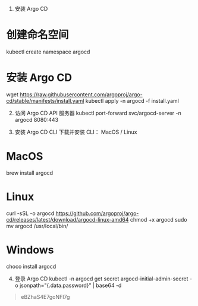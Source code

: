 1. 安装 Argo CD

# 创建命名空间
kubectl create namespace argocd

# 安装 Argo CD
wget https://raw.githubusercontent.com/argoproj/argo-cd/stable/manifests/install.yaml
kubectl apply -n argocd -f install.yaml


2. 访问 Argo CD API 服务器
kubectl port-forward svc/argocd-server -n argocd 8080:443



3. 安装 Argo CD CLI
下载并安装 CLI：
MacOS / Linux
# MacOS
brew install argocd
 
# Linux
curl -sSL -o argocd https://github.com/argoproj/argo-cd/releases/latest/download/argocd-linux-amd64
chmod +x argocd
sudo mv argocd /usr/local/bin/

# Windows
choco install argocd


4. 登录 Argo CD
kubectl -n argocd get secret argocd-initial-admin-secret -o jsonpath="{.data.password}" | base64 -d

> eBZhaS4E7goNFI7g


